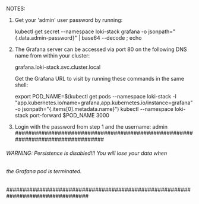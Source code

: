 NOTES:
1. Get your 'admin' user password by running:

   kubectl get secret --namespace loki-stack grafana -o jsonpath="{.data.admin-password}" | base64 --decode ; echo

2. The Grafana server can be accessed via port 80 on the following DNS name from within your cluster:

   grafana.loki-stack.svc.cluster.local

   Get the Grafana URL to visit by running these commands in the same shell:

     export POD_NAME=$(kubectl get pods --namespace loki-stack -l "app.kubernetes.io/name=grafana,app.kubernetes.io/instance=grafana" -o jsonpath="{.items[0].metadata.name}")
     kubectl --namespace loki-stack port-forward $POD_NAME 3000

3. Login with the password from step 1 and the username: admin
#################################################################################
######   WARNING: Persistence is disabled!!! You will lose your data when   #####
######            the Grafana pod is terminated.                            #####
#################################################################################
